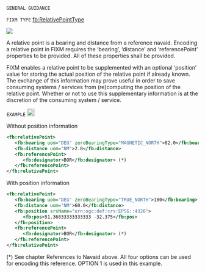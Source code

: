 `GENERAL GUIDANCE`

`FIXM TYPE` [fb:RelativePointType](https://www.fixm.aero/releases/FIXM-4.2.0/doc/schema_documentation/Fixm_RelativePointType.html#Link18)

<img src="https://github.com/hlepori/fixm_test/blob/master/media/RelativePointType.png">

A relative point is a bearing and distance from a reference navaid.
Encoding a relative point in FIXM requires the ‘bearing’, ‘distance’ and
‘referencePoint’ properties to be provided. All of these properties
shall be provided.

FIXM enables a relative point to be supplemented with an optional
‘position’ value for storing the actual position of the relative point
if already known. The exchange of this information may prove useful in
order to save consuming systems / services from (re)computing the
position of the relative point. Whether or not to use this supplementary
information is at the discretion of the consuming system / service.

`EXAMPLE` <img src="https://github.com/hlepori/fixm_test/blob/master/media/ok.png" width="20" height="20" />

Without position information

```xml
<fb:relativePoint>
   <fb:bearing uom="DEG" zeroBearingType="MAGNETIC_NORTH">82.0</fb:bearing>
   <fb:distance uom="NM">2.0</fb:distance>
   <fb:referencePoint>
      <fb:designator>BOR</fb:designator> (*)
   </fb:referencePoint>
</fb:relativePoint>
```

With position information

```xml
<fb:relativePoint>
   <fb:bearing uom="DEG" zeroBearingType="TRUE_NORTH">180</fb:bearing>
   <fb:distance uom="NM">60.0</fb:distance>
   <fb:position srsName="urn:ogc:def:crs:EPSG::4326">
      <fb:pos>51.36833333333333 -32.375</fb:pos>
   </fb:position>
   <fb:referencePoint>
      <fb:designator>BOR</fb:designator> (*)
   </fb:referencePoint>
</fb:relativePoint>
```

(*) See chapter References to Navaid above. All four options can be used for encoding this reference. OPTION 1 is used in this example.
